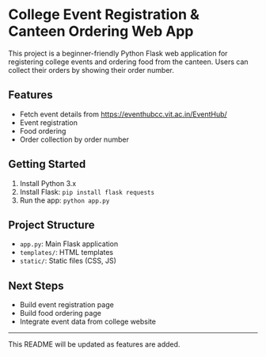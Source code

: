 # College Event Registration & Canteen Ordering Web App

This project is a beginner-friendly Python Flask web application for registering college events and ordering food from the canteen. Users can collect their orders by showing their order number.

## Features
- Fetch event details from https://eventhubcc.vit.ac.in/EventHub/
- Event registration
- Food ordering
- Order collection by order number

## Getting Started
1. Install Python 3.x
2. Install Flask: `pip install flask requests`
3. Run the app: `python app.py`

## Project Structure
- `app.py`: Main Flask application
- `templates/`: HTML templates
- `static/`: Static files (CSS, JS)

## Next Steps
- Build event registration page
- Build food ordering page
- Integrate event data from college website

---
This README will be updated as features are added.